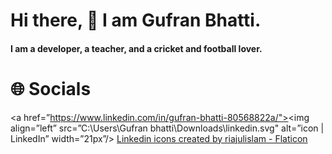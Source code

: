 # Hi there, 👋 I am Gufran Bhatti.
#### I am a developer, a teacher, and a cricket and football lover.

# 🌐 Socials
<a href=”https://www.linkedin.com/in/gufran-bhatti-80568822a/"><img align=”left” src=”C:\Users\Gufran bhatti\Downloads\linkedin.svg" alt=”icon | LinkedIn” width=”21px”/></a>
<a href="https://www.flaticon.com/free-icons/linkedin" title="linkedin icons">Linkedin icons created by riajulislam - Flaticon</a>

<!--
**GufranBhatti/GufranBhatti** is a ✨ _special_ ✨ repository because its `README.md` (this file) appears on your GitHub profile.

Here are some ideas to get you started:

- 🔭 I’m currently working on ...
- 🌱 I’m currently learning ...
- 👯 I’m looking to collaborate on ...
- 🤔 I’m looking for help with ...
- 💬 Ask me about ...
- 📫 How to reach me: ...
- 😄 Pronouns: ...
- ⚡ Fun fact: ...
-->

